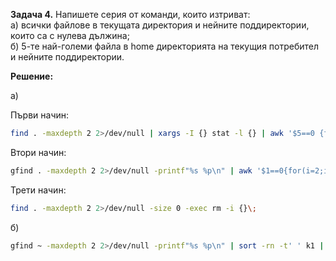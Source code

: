 **Задача 4.** Напишете серия от команди, които изтриват:<br>
а) всички файлове в текущата директория и нейните поддиректории, които са с нулева дължина;<br>
б) 5-те най-големи файла в home директорията на текущия потребител и нейните поддиректории.

**Решение:**

a)

Първи начин:

```sh
find . -maxdepth 2 2>/dev/null | xargs -I {} stat -l {} | awk '$5==0 {for i=10;i<NF;++i)printf $i" ";print $NF}' | xargs -I {} -rm -i {}
```

Втори начин:

```sh
gfind . -maxdepth 2 2>/dev/null -printf"%s %p\n" | awk '$1==0{for(i=2;i<NF;++i)printf $i" ";print $NF}' | xargs -I {} rm -i {}
```

Трети начин:

```sh
find . -maxdepth 2 2>/dev/null -size 0 -exec rm -i {}\;
```

б)

```sh
gfind ~ -maxdepth 2 2>/dev/null -printf"%s %p\n" | sort -rn -t' ' k1 | head -5 | cut -d' ' -f2- | xargs -I {} rm -i {} 
```
